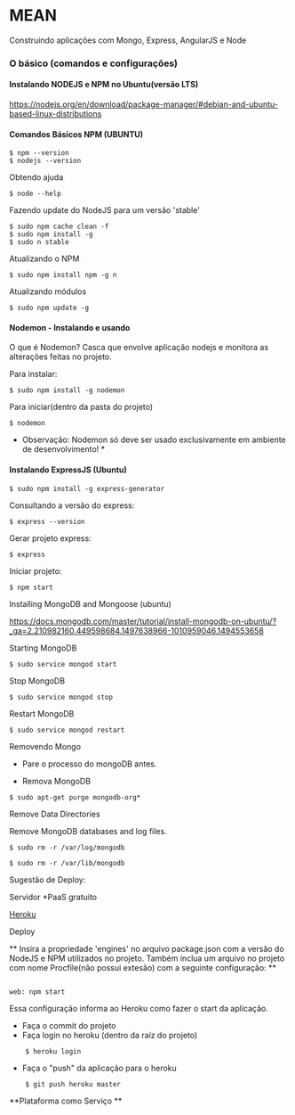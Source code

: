 # MEAN
Construindo aplicações com Mongo, Express, AngularJS e Node

### O básico (comandos e configurações)


#### Instalando NODEJS e NPM no Ubuntu(versão LTS)


https://nodejs.org/en/download/package-manager/#debian-and-ubuntu-based-linux-distributions


#### Comandos Básicos NPM (UBUNTU)

```
$ npm --version
$ nodejs --version

```

Obtendo ajuda

```
$ node --help

```
Fazendo update do NodeJS para um versão 'stable'

```
$ sudo npm cache clean -f
$ sudo npm install -g
$ sudo n stable

```

Atualizando o NPM

```
$ sudo npm install npm -g n

```

Atualizando módulos

```
$ sudo npm update -g

```

#### Nodemon - Instalando e usando

O que é Nodemon?
Casca que envolve aplicação nodejs e monitora as alterações feitas no projeto.

Para instalar:

```
$ sudo npm install -g nodemon
```

Para iniciar(dentro da pasta do projeto)

```
$ nodemon
```

* Observação: Nodemon só deve ser usado exclusivamente em ambiente de desenvolvimento! * 


#### Instalando ExpressJS (Ubuntu)

```
$ sudo npm install -g express-generator
```

Consultando a versão do express:

```
$ express --version

```

Gerar projeto express:

```
$ express

```

Iniciar projeto:

```
$ npm start

```

Installing MongoDB and Mongoose (ubuntu)

https://docs.mongodb.com/master/tutorial/install-mongodb-on-ubuntu/?_ga=2.210982160.449598684.1497638966-1010959046.1494553658


Starting MongoDB

```
$ sudo service mongod start

```

Stop MongoDB

```
$ sudo service mongod stop
```
Restart MongoDB

```
$ sudo service mongod restart
```

Removendo Mongo

- Pare o processo do mongoDB antes.

- Remova MongoDB

```
$ sudo apt-get purge mongodb-org*
```

Remove Data Directories

Remove MongoDB databases and log files.

```
$ sudo rm -r /var/log/mongodb

$ sudo rm -r /var/lib/mongodb

```

Sugestão de Deploy:

Servidor *PaaS gratuito

[Heroku](https://www.heroku.com)

Deploy

** Insira a propriedade 'engines' no arquivo package.json com a versão do NodeJS e NPM utilizados no projeto.
Também inclua um arquivo no projeto com nome Procfile(não possui extesão) com a seguinte configuração: **

```

web: npm start

```

Essa configuração informa ao Heroku como fazer o start da aplicação.


- Faça o commit do projeto
- Faça login no heroku (dentro da raíz do projeto)

```
    $ heroku login

```

- Faça o "push" da aplicação para o heroku

```
    $ git push heroku master 

```

**Plataforma como Serviço **